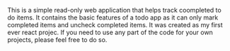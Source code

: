 This is a simple read-only web application that helps track coompleted to do items. It contains the basic features of a todo app as it can only mark completed items and uncheck completed items. It was created as my first ever react projec.
If you need to use any part of the code for your own projects, please feel free to do so.







